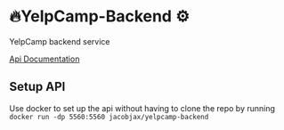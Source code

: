 # 🔥YelpCamp-Backend ⚙
YelpCamp backend service

<p><a href="https://documenter.getpostman.com/view/14220861/VVdc8TDA" target="_blank">Api Documentation</a></p>

## Setup API
Use docker to set up the api without having to clone the repo by running `docker run -dp 5560:5560 jacobjax/yelpcamp-backend`